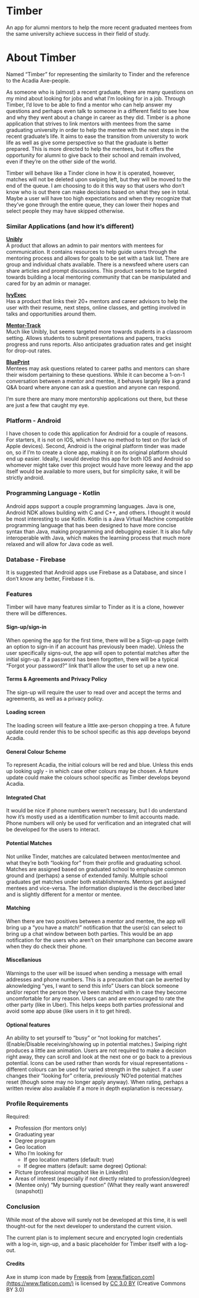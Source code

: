 # Timber
 
An app for alumni mentors to help the more recent graduated mentees from
the same university achieve success in their field of study.
 
# About Timber
 
Named “Timber” for representing the similarity to Tinder and the reference to the Acadia Axe-people.
 
As someone who is (almost) a recent graduate, there are many questions on my mind about looking for jobs and what I’m looking for in a job. Through Timber, I’d love to be able to find a mentor who can help answer my questions and perhaps even talk to someone in a different field to see how and why they went about a change in career as they did. Timber is a phone application that strives to link mentors with mentees from the same graduating university in order to help the mentee with the next steps in the recent graduate’s life. It aims to ease the transition from university to work life as well as give some perspective so that the graduate is better prepared. This is more directed to help the mentees, but it offers the opportunity for alumni to give back to their school and remain involved, even if they’re on the other side of the world.
 
Timber will behave like a Tinder clone in how it is operated, however, matches will not be deleted upon swiping left, but they will be moved to the end of the queue. I am choosing to do it this way so that users who don’t know who is out there can make decisions based on what they see in total. Maybe a user will have too high expectations and when they recognize that they’ve gone through the entire queue, they can lower their hopes and select people they may have skipped otherwise.
 
### Similar Applications (and how it’s different)
 
**[Unibly](http://www.unibly.com/#product)**  
A product that allows an admin to pair mentors with mentees for communication. It contains resources to help guide users through the mentoring process and allows for goals to be set with a task list. There are group and individual chats available. There is a newsfeed where users can share articles and prompt discussions.
This product seems to be targeted towards building a local mentoring community that can be manipulated and cared for by an admin or manager.
 
**[IvyExec](https://www.ivyexec.com/)**  
Has a product that links their 20+ mentors and career advisors to help the user with their resume, next steps, online classes, and getting involved in talks and opportunities around them.
 
**[Mentor-Track](https://www.inknowledge.com/mentor-track/)**  
Much like Unibly, but seems targeted more towards students in a classroom setting. Allows students to submit presentations and papers, tracks progress and runs reports. Also anticipates graduation rates and get insight for drop-out rates.
 

**[BluePrint](http://getblueprintapp.com/?page_id=77)**  
Mentees may ask questions related to career paths and mentors can share their wisdom pertaining to these questions.
While it can become a 1-on-1 conversation between a mentor and mentee, it behaves largely like a grand Q&A board where anyone can ask a question and anyone can respond.
 
I’m sure there are many more mentorship applications out there, but these are just a few that caught my eye.
 
### Platform - Android
 
I have chosen to code this application for Android for a couple of reasons. For starters, it is not on IOS, which I have no method to test on (for lack of Apple devices). Second, Android is the original platform tinder was made on, so if I’m to create a clone app, making it on its original platform should end up easier. Ideally, I would develop this app for both IOS and Android so whomever might take over this project would have more leeway and the app itself would be available to more users, but for simplicity sake, it will be strictly android.
 
### Programming Language - Kotlin
 
Android apps support a couple programming languages. Java is one, Android NDK allows building with C and C++, and others. I thought it would be most interesting to use Kotlin. Kotlin is a Java Virtual Machine compatible programming language that has been designed to have more concise syntax than Java, making programming and debugging easier. It is also fully interoperable with Java, which makes the learning process that much more relaxed and will allow for Java code as well.
 
### Database - Firebase
 
It is suggested that Android apps use Firebase as a Database, and since I don’t know any better, Firebase it is.
 
### Features
 
Timber will have many features similar to Tinder as it is a clone, however there will be differences.
 
#### Sign-up/sign-in
When opening the app for the first time, there will be a Sign-up page (with an option to sign-in if an account has previously been made). Unless the user specifically signs-out, the app will open to potential matches after the initial sign-up. If a password has been forgotten, there will be a typical “Forgot your password?” link that’ll allow the user to set up a new one.
 
#### Terms & Agreements and Privacy Policy
The sign-up will require the user to read over and accept the terms and agreements, as well as a privacy policy.
 
#### Loading screen
The loading screen will feature a little axe-person chopping a tree.
A future update could render this to be school specific as this app develops beyond Acadia.
 
#### General Colour Scheme
To represent Acadia, the initial colours will be red and blue. Unless this ends up looking ugly - in which case other colours may be chosen.
A future update could make the colours school specific as Timber develops beyond Acadia.
 
#### Integrated Chat
It would be nice if phone numbers weren’t necessary, but I do understand how it’s mostly used as a identification number to limit accounts made. Phone numbers will only be used for verification and an integrated chat will be developed for the users to interact.
 
#### Potential Matches
Not unlike Tinder, matches are calculated between mentor/mentee and what they’re both “looking for” from their profile and graduating school. Matches are assigned based on graduated school to emphasize common ground and (perhaps) a sense of extended family. Multiple school graduates get matches under both establishments.
Mentors get assigned mentees and vice-versa.
The information displayed is the described later and is slightly different for a mentor or mentee.
 
#### Matching
When there are two positives between a mentor and mentee, the app will bring up a “you have a match!” notification that the user(s) can select to bring up a chat window between both parties. This would be an app notification for the users who aren’t on their smartphone can become aware when they do check their phone.
 
#### Miscellanious
Warnings to the user will be issued when sending a message with email addresses and phone numbers. This is a precaution that can be averted by aknowledging “yes, I want to send this info”
Users can block someone and/or report the person they’ve been matched with in case they become uncomfortable for any reason.
Users can and are encouraged to rate the other party (like in Uber). This helps keeps both parties professional and avoid some app abuse (like users in it to get hired).
 
#### Optional features
An ability to set yourself to “busy” or “not looking for matches”. (Enable/Disable receiving/showing up in potential matches.)
Swiping right produces a little axe animation.
Users are not required to make a decision right away, they can scroll and look at the next one or go back to a previous potential.
Icons can be used rather than words for visual representations - different colours can be used for varied strength in the subject.
If a user changes their “looking for” criteria, previously ‘NO’ed potential matches reset (though some may no longer apply anyway).
When rating, perhaps a written review also available if a more in depth explanation is necessary.
 
### Profile Requirements
 
Required:
- Profession (for mentors only)
- Graduating year
- Degree program
- Geo location
- Who I’m looking for
  - If geo location matters (default: true)
  - If degree matters (default: same degree)
Optional:
- Picture (professional mugshot like in LinkedIn)
- Areas of interest (especially if not directly related to profession/degree)
- (Mentee only) “My burning question” (What they really want answered! (snapshot))
 
### Conclusion
 
While most of the above will surely not be developed at this time, it is well thought-out for the next developer to understand the current vision.
 
The current plan is to implement secure and encrypted login credentials with a log-in, sign-up, and a basic placeholder for Timber itself with a log-out.

#### Credits
Axe in stump icon made by [Freepik](https://www.freepik.com/) from [www.flaticon.com](https://www.flaticon.com/) is licensed by [CC 3.0 BY](http://creativecommons.org/licenses/by/3.0/) (Creative Commons BY 3.0)
